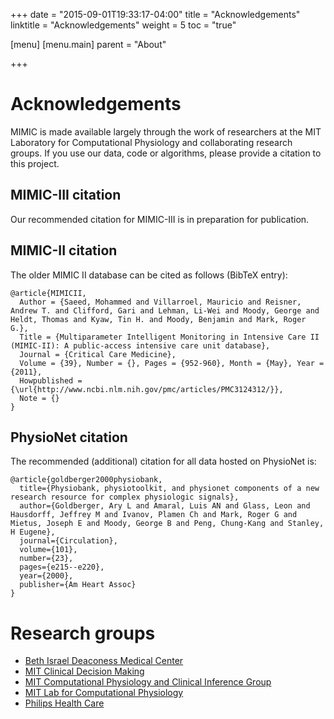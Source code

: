 +++
date = "2015-09-01T19:33:17-04:00"
title = "Acknowledgements"
linktitle = "Acknowledgements"
weight = 5
toc = "true"

[menu]
  [menu.main]
    parent = "About"

+++

# Acknowledgements

MIMIC is made available largely through the work of researchers at the MIT Laboratory for Computational Physiology and collaborating research groups. If you use our data, code or algorithms, please provide a citation to this project.

## MIMIC-III citation

Our recommended citation for MIMIC-III is in preparation for publication.

## MIMIC-II citation

The older MIMIC II database can be cited as follows (BibTeX entry):

```
@article{MIMICII,
  Author = {Saeed, Mohammed and Villarroel, Mauricio and Reisner, Andrew T. and Clifford, Gari and Lehman, Li-Wei and Moody, George and Heldt, Thomas and Kyaw, Tin H. and Moody, Benjamin and Mark, Roger G.},
  Title = {Multiparameter Intelligent Monitoring in Intensive Care II (MIMIC-II): A public-access intensive care unit database},
  Journal = {Critical Care Medicine},
  Volume = {39}, Number = {}, Pages = {952-960}, Month = {May}, Year = {2011},
  Howpublished = {\url{http://www.ncbi.nlm.nih.gov/pmc/articles/PMC3124312/}},
  Note = {}
}
```

## PhysioNet citation

The recommended (additional) citation for all data hosted on PhysioNet is:

```
@article{goldberger2000physiobank,
  title={Physiobank, physiotoolkit, and physionet components of a new research resource for complex physiologic signals},
  author={Goldberger, Ary L and Amaral, Luis AN and Glass, Leon and Hausdorff, Jeffrey M and Ivanov, Plamen Ch and Mark, Roger G and Mietus, Joseph E and Moody, George B and Peng, Chung-Kang and Stanley, H Eugene},
  journal={Circulation},
  volume={101},
  number={23},
  pages={e215--e220},
  year={2000},
  publisher={Am Heart Assoc}
}
```

# Research groups

- [Beth Israel Deaconess Medical Center](http://www.bidmc.org/)
- [MIT Clinical Decision Making](http://groups.csail.mit.edu/medg/)
- [MIT Computational Physiology and Clinical Inference Group](http://www.rle.mit.edu/cpci/)
- [MIT Lab for Computational Physiology](http://lcp.mit.edu/)
- [Philips Health Care](http://www.healthcare.philips.com/main/index.wpd)

<!-- Add details of funders here -->
